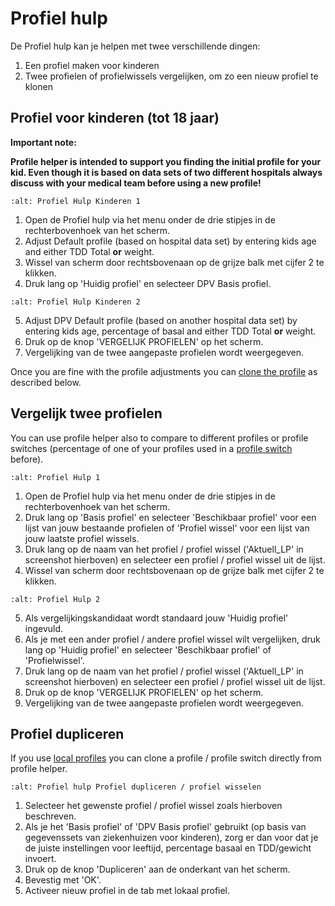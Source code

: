 # Profiel hulp

De Profiel hulp kan je helpen met twee verschillende dingen:

1. Een profiel maken voor kinderen
2. Twee profielen of profielwissels vergelijken, om zo een nieuw profiel te klonen

## Profiel voor kinderen (tot 18 jaar)

**Important note:**

**Profile helper is intended to support you finding the initial profile for your kid. Even though it is based on data sets of two different hospitals always discuss with your medical team before using a new profile!**

```{image} ../images/ProfileHelperKids1.png
:alt: Profiel Hulp Kinderen 1
```

1. Open de Profiel hulp via het menu onder de drie stipjes in de rechterbovenhoek van het scherm.
2. Adjust Default profile (based on hospital data set) by entering kids age and either TDD Total **or** weight.
3. Wissel van scherm door rechtsbovenaan op de grijze balk met cijfer 2 te klikken.
4. Druk lang op 'Huidig profiel' en selecteer DPV Basis profiel.

```{image} ../images/ProfileHelperKids2.png
:alt: Profiel Hulp Kinderen 2
```

5. Adjust DPV Default profile (based on another hospital data set) by entering kids age, percentage of basal and either TDD Total **or** weight.
6. Druk op de knop 'VERGELIJK PROFIELEN' op het scherm.
7. Vergelijking van de twee aangepaste profielen wordt weergegeven.

Once you are fine with the profile adjustments you can [clone the profile](../Configuration/profilehelper.md#clone-profile) as described below.

## Vergelijk twee profielen

You can use profile helper also to compare to different profiles or profile switches (percentage of one of your profiles used in a [profile switch](../Usage/Profiles.md) before).

```{image} ../images/ProfileHelper1.png
:alt: Profiel Hulp 1
```

1. Open de Profiel hulp via het menu onder de drie stipjes in de rechterbovenhoek van het scherm.
2. Druk lang op 'Basis profiel' en selecteer 'Beschikbaar profiel' voor een lijst van jouw bestaande profielen of 'Profiel wissel' voor een lijst van jouw laatste profiel wissels.
3. Druk lang op de naam van het profiel / profiel wissel ('Aktuell_LP' in screenshot hierboven) en selecteer een profiel / profiel wissel uit de lijst.
4. Wissel van scherm door rechtsbovenaan op de grijze balk met cijfer 2 te klikken.

```{image} ../images/ProfileHelper2.png
:alt: Profiel Hulp 2
```

5. Als vergelijkingskandidaat wordt standaard jouw 'Huidig profiel' ingevuld.
6. Als je met een ander profiel / andere profiel wissel wilt vergelijken, druk lang op 'Huidig profiel' en selecteer 'Beschikbaar profiel' of 'Profielwissel'.
7. Druk lang op de naam van het profiel / profiel wissel ('Aktuell_LP' in screenshot hierboven) en selecteer een profiel / profiel wissel uit de lijst.
8. Druk op de knop 'VERGELIJK PROFIELEN' op het scherm.
9. Vergelijking van de twee aangepaste profielen wordt weergegeven.

## Profiel dupliceren

If you use [local profiles](../Configuration/Config-Builder.md#local-profile) you can clone a profile / profile switch directly from profile helper.

```{image} ../images/ProfileHelperClone.png
:alt: Profiel hulp Profiel dupliceren / profiel wisselen
```

1. Selecteer het gewenste profiel / profiel wissel zoals hierboven beschreven.
2. Als je het 'Basis profiel' of 'DPV Basis profiel' gebruikt (op basis van gegevenssets van ziekenhuizen voor kinderen), zorg er dan voor dat je de juiste instellingen voor leeftijd, percentage basaal en TDD/gewicht invoert.
3. Druk op de knop 'Dupliceren' aan de onderkant van het scherm.
4. Bevestig met 'OK'.
5. Activeer nieuw profiel in de tab met lokaal profiel.

